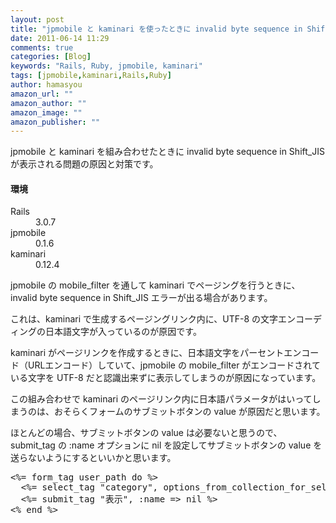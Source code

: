 ```yaml
---
layout: post
title: "jpmobile と kaminari を使ったときに invalid byte sequence in Shift_JIS が表示される対応"
date: 2011-06-14 11:29
comments: true
categories: [Blog]
keywords: "Rails, Ruby, jpmobile, kaminari"
tags: [jpmobile,kaminari,Rails,Ruby]
author: hamasyou
amazon_url: ""
amazon_author: ""
amazon_image: ""
amazon_publisher: ""
---
```


jpmobile と kaminari を組み合わせたときに invalid byte sequence in Shift_JIS が表示される問題の原因と対策です。

<section>

<h4>環境</h4>

<dl><dt>Rails</dt><dd>3.0.7</dd><dt>jpmobile</dt><dd>0.1.6</dd><dt>kaminari</dt><dd>0.12.4</dd></dl>

</section>


<!-- more -->

jpmobile の mobile_filter を通して kaminari でページングを行うときに、invalid byte sequence in Shift_JIS エラーが出る場合があります。

これは、kaminari で生成するページングリンク内に、UTF-8 の文字エンコーディングの日本語文字が入っているのが原因です。

kaminari がページリンクを作成するときに、日本語文字をパーセントエンコード（URLエンコード）していて、jpmobile の mobile_filter がエンコードされている文字を UTF-8 だと認識出来ずに表示してしまうのが原因になっています。

この組み合わせで kaminari のページリンク内に日本語パラメータがはいってしまうのは、おそらくフォームのサブミットボタンの value が原因だと思います。

ほとんどの場合、サブミットボタンの value は必要ないと思うので、submit_tag の :name オプションに nil を設定してサブミットボタンの value を送らないようにするといいかと思います。

<pre class="code">&lt;%= form_tag user_path <span class="keyword">do</span> %&gt;
  &lt;%= select_tag <span class="str">&quot;category&quot;</span>, options_from_collection_for_select(Category.all, <span class="symbol">:id</span>, <span class="symbol">:label</span>, params[<span class="symbol">:category</span>]) %&gt;
  &lt;%= submit_tag <span class="str">&quot;表示&quot;</span>, <span class="symbol">:name</span> =&gt; <span class="keyword">nil</span> %&gt;
&lt;% <span class="keyword">end</span> %&gt;</pre>




